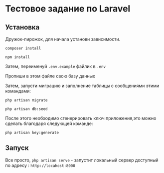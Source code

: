 # Тестовое задание по Laravel

## Установка
Дружок-пирожок, для начала установи зависимости.

`сomposer install`

`npm install`

Затем, переименуй `.env.example` файлик в `.env`

Пропиши в этом файле свою базу данных

Затем, запусти миграцию и заполнение таблицы с сообщениями этими командами:

`php artisan migrate`

`php artisan db:seed`

После этого необходимо сгенерировать ключ приложения,это можно сделать благодаря следующей команде:

`php artisan key:generate`

## Запуск

Все просто, 
`php artisan serve` - запустит локальный сервер доступный по адресу : `http://locahost:8000`

